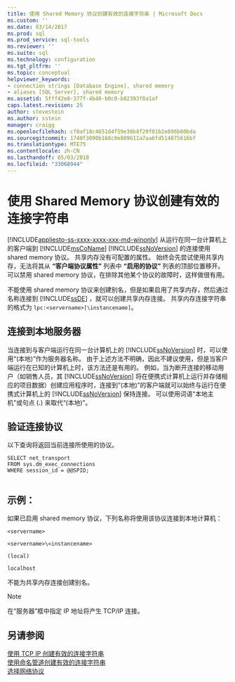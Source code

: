 ```yaml
---
title: 使用 Shared Memory 协议创建有效的连接字符串 | Microsoft Docs
ms.custom: ''
ms.date: 03/14/2017
ms.prod: sql
ms.prod_service: sql-tools
ms.reviewer: ''
ms.suite: sql
ms.technology: configuration
ms.tgt_pltfrm: ''
ms.topic: conceptual
helpviewer_keywords:
- connection strings [Database Engine], shared memory
- aliases [SQL Server], shared memory
ms.assetid: 5fff42e8-377f-4b40-b0c8-b02393f8a1af
caps.latest.revision: 25
author: stevestein
ms.author: sstein
manager: craigg
ms.openlocfilehash: cf0af18c4651d4f59e30b8f20f01b2e896b80bda
ms.sourcegitcommit: 1740f3090b168c0e809611a7aa6fd514075616bf
ms.translationtype: MTE75
ms.contentlocale: zh-CN
ms.lasthandoff: 05/03/2018
ms.locfileid: "33068944"
---
```

# <a name="creating-a-valid-connection-string-using-shared-memory-protocol"></a>使用 Shared Memory 协议创建有效的连接字符串
[!INCLUDE[appliesto-ss-xxxx-xxxx-xxx-md-winonly](../../includes/appliesto-ss-xxxx-xxxx-xxx-md-winonly.md)]
  从运行在同一台计算机上的客户端到 [!INCLUDE[msCoName](../../includes/msconame-md.md)] [!INCLUDE[ssNoVersion](../../includes/ssnoversion-md.md)] 的连接使用 shared memory 协议。 共享内存没有可配置的属性。 始终会先尝试使用共享内存，无法将其从 **“客户端协议属性”** 列表中 **“启用的协议”** 列表的顶部位置移开。 可以禁用 shared memory 协议，在排除其他某个协议的故障时，这样做很有用。  
  
 不能使用 shared memory 协议来创建别名，但是如果启用了共享内存，然后通过名称连接到 [!INCLUDE[ssDE](../../includes/ssde-md.md)] ，就可以创建共享内存连接。 共享内存连接字符串的格式为 `lpc:<servername>[\instancename]`。  
  
## <a name="connecting-to-the-local-server"></a>连接到本地服务器  
 当连接到与客户端运行在同一台计算机上的 [!INCLUDE[ssNoVersion](../../includes/ssnoversion-md.md)] 时，可以使用“(本地)”作为服务器名称。 由于上述方法不明确，因此不建议使用，但是当客户端运行在已知的计算机上时，该方法还是有用的。 例如，当为断开连接的移动用户（如销售人员，其 [!INCLUDE[ssNoVersion](../../includes/ssnoversion-md.md)] 将在便携式计算机上运行并存储相应的项目数据）创建应用程序时，连接到“(本地)”的客户端就可以始终与运行在便携式计算机上的 [!INCLUDE[ssNoVersion](../../includes/ssnoversion-md.md)] 保持连接。 可以使用词语“本地主机”或句点 (**.**) 来取代“(本地)”。  
  
## <a name="verifying-your-connection-protocol"></a>验证连接协议  
 以下查询将返回当前连接所使用的协议。  
  
```  
SELECT net_transport   
FROM sys.dm_exec_connections   
WHERE session_id = @@SPID;  
  
```  
  
## <a name="examples"></a>示例：  
 如果已启用 shared memory 协议，下列名称将使用该协议连接到本地计算机：  
  
 `<servername>`  
  
 `<servername>\<instancename>`  
  
 `(local)`  
  
 `localhost`  
  
 不能为共享内存连接创建别名。  
  
> [!NOTE]  
>  在“服务器”框中指定 IP 地址将产生 TCP/IP 连接。  
  
## <a name="see-also"></a>另请参阅  
 [使用 TCP IP 创建有效的连接字符串](../../tools/configuration-manager/creating-a-valid-connection-string-using-tcp-ip.md)   
 [使用命名管道创建有效的连接字符串](http://msdn.microsoft.com/library/90930ff2-143b-4651-8ae3-297103600e4f)   
 [选择网络协议](http://msdn.microsoft.com/library/6565fb7d-b076-4447-be90-e10d0dec359a)  
  
  

